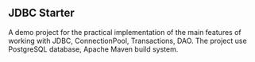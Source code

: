 ## JDBC Starter
A demo project for the practical implementation of the main features of working with JDBC, ConnectionPool, Transactions, DAO. The project use PostgreSQL database, Apache Maven build system.
